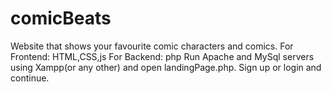 # comicBeats
Website that shows your favourite comic characters and comics. 
For Frontend: HTML,CSS,js
For Backend: php
Run Apache and MySql servers using Xampp(or any other) and open landingPage.php.
Sign up or login and continue.
